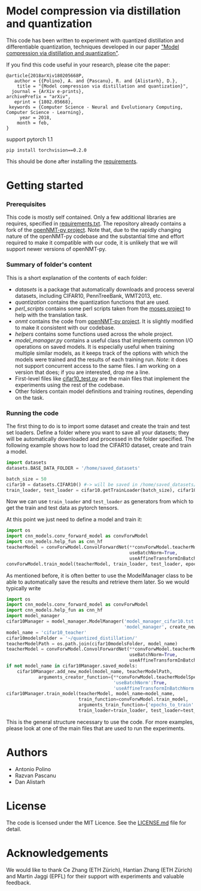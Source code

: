 #  Model compression via distillation and quantization

This code has been written to experiment with quantized distillation and differentiable quantization, techniques developed in our paper ["Model compression via distillation and quantization"](https://arxiv.org/abs/1802.05668).

If you find this code useful in your research, please cite the paper:

```
@article{2018arXiv180205668P,
   author = {{Polino}, A. and {Pascanu}, R. and {Alistarh}, D.},
    title = "{Model compression via distillation and quantization}",
  journal = {ArXiv e-prints},
archivePrefix = "arXiv",
   eprint = {1802.05668},
 keywords = {Computer Science - Neural and Evolutionary Computing, Computer Science - Learning},
     year = 2018,
    month = feb,
}
```


<!-- The code is written in [Pytorch 0.3](http://pytorch.org/) using Python 3.6. It is not backward compatible with Python2.x -->

<!-- *Note* Pytorch 0.4 introduced some major breaking changes. To use this code, please use Pytorch 0.3. -->

<!-- Check for the compatible version of torchvision. To run the code, use torchvision 0.2.0. -->

support pytorch 1.1


```
pip install torchvision==0.2.0
```
This should be done after installing the [requirements](requirements.txt).

# Getting started

### Prerequisites
This code is mostly self contained. Only a few additional libraries are requires, specified in [requirements.txt](requirements.txt). The repository already contains a fork of the [openNMT-py project](https://github.com/OpenNMT/OpenNMT-py). Note that, due to the rapidly changing nature of the openNMT-py codebase and the substantial time and effort required to make it compatible with our code, it is unlikely that we will support newer versions of openNMT-py.

### Summary of folder's content
This is a short explanation of the contents of each folder:

 - *datasets* is a package that automatically downloads and process several datasets, including CIFAR10, PennTreeBank, WMT2013, etc.
 - *quantization* contains the quantization functions that are used.
 - *perl_scripts* contains some perl scripts taken from the [moses project](https://github.com/moses-smt/mosesdecoder) to help with the translation task.
 - *onmt* contains the code from [openNMT-py project](https://github.com/OpenNMT/OpenNMT-py). It is slightly modified to make it consistent with our codebase.
 - *helpers* contains some functions used across the whole project.
 - *model_manager.py* contains a useful class that implements common I/O operations on saved models. It is especially useful when training multiple similar models, as it keeps track of the options with which the models were trained and the results of each training run. *Note*: it does not support concurrent access to the same files. I am working on a version that does; if you are interested, drop me a line.
 - First-level files like [cifar10_test.py](cifar10_test.py) are the main files that implement the experiments using the rest of the codebase.
 - Other folders contain model definitions and training routines, depending on the task.

### Running the code

The first thing to do is to import some dataset and create the train and test set loaders.
Define a folder where you want to save all your datasets; they will be automatically downloaded and processed in the folder specified. The following example shows how to load the CIFAR10 dataset, create and train a model.
```python
import datasets
datasets.BASE_DATA_FOLDER = '/home/saved_datasets'

batch_size = 50
cifar10 = datasets.CIFAR10() #-> will be saved in /home/saved_datasets/cifar10
train_loader, test_loader = cifar10.getTrainLoader(batch_size), cifar10.getTestLoader(batch_size)
```

Now we can use ```train_loader``` and ```test_loader``` as generators from which to get the train and test data as pytorch tensors.

At this point we just need to define a model and train it:

```python
import os
import cnn_models.conv_forward_model as convForwModel
import cnn_models.help_fun as cnn_hf
teacherModel = convForwModel.ConvolForwardNet(**convForwModel.teacherModelSpec,
                                              useBatchNorm=True,
                                              useAffineTransformInBatchNorm=True)
convForwModel.train_model(teacherModel, train_loader, test_loader, epochs_to_train=200)
```

 As mentioned before, it is often better to use the ModelManager class to be able to automatically save the results and retrieve them later. So we would typically write

```python
import os
import cnn_models.conv_forward_model as convForwModel
import cnn_models.help_fun as cnn_hf
import model_manager
cifar10Manager = model_manager.ModelManager('model_manager_cifar10.tst',
                                            'model_manager', create_new_model_manager=False)#the first time set this to True
model_name = 'cifar10_teacher'
cifar10modelsFolder = '~/quantized_distillation/'
teacherModelPath = os.path.join(cifar10modelsFolder, model_name)
teacherModel = convForwModel.ConvolForwardNet(**convForwModel.teacherModelSpec,
                                              useBatchNorm=True,
                                              useAffineTransformInBatchNorm=True)
if not model_name in cifar10Manager.saved_models:
    cifar10Manager.add_new_model(model_name, teacherModelPath,
            arguments_creator_function={**convForwModel.teacherModelSpec,
                                        'useBatchNorm':True,
                                        'useAffineTransformInBatchNorm':True})
cifar10Manager.train_model(teacherModel, model_name=model_name,
                           train_function=convForwModel.train_model,
                           arguments_train_function={'epochs_to_train': 200},
                           train_loader=train_loader, test_loader=test_loader)
```

This is the general structure necessary to use the code. For more examples, please look at one of the main files that are used to run the experiments.

# Authors

 - Antonio Polino
 - Razvan Pascanu
 - Dan Alistarh

# License

The code is licensed under the MIT Licence. See the [LICENSE.md](LICENSE.md) file for detail.

# Acknowledgements

We would like to thank Ce Zhang  (ETH Zürich), Hantian Zhang (ETH Zürich) and Martin Jaggi (EPFL) for their support with experiments and valuable feedback.
